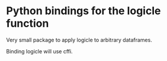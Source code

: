 # Python bindings for the logicle function

Very small package to apply logicle to arbitrary dataframes.

Binding logicle will use cffi.
